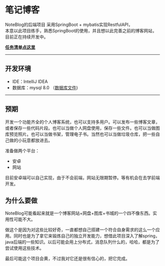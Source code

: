 # 笔记博客
NoteBlog的后端项目
采用SpringBoot + mybatis实现RestfulAPI，<br>
本意以此项目练手，熟悉SpringBoot的使用，并且想以此完善之前的博客网站，目前正在持续开发中。

**[任务清单点这里](doc/list.md)**

------

## 开发环境

- IDE：IntelliJ IDEA 
- 数据库：mysql 8.0 （[数据库文件](doc/note_blog.sql))

-----

## 预期

开发一个功能齐全的个人博客系统，也可以支持多用户。可以发布一些博客文章，或者保存一些代码片段。也可以当做个人网盘使用，保存一些文件。也可以当做图库预览照片。也可以当做书架，管理电子书。当然也可以当做垃圾仓库，把一些自己做的小玩意都放进去。

准备做两个平台：

- 安卓
- 网站

目前安卓端可以自己实现，由于不会前端，网站无限期暂停。等有机会在去学前端开发。

## 为什么要做

NoteBlog可能看起来就是一个博客网站+网盘+图库+书城的一个四不像东西。实用性可能不大。

做这个是因为对这些比较好奇，一直都想自己搭建一个符合自身需求的这么一个应用。同时也是为了拿它来锻炼自己的独立开发能力，想借此项目深入了解spring，java后端的一些知识。以后可能会用上分布式，消息队列什么的，哈哈，都是为了尝试使用这些技术。

最后可能这个项目会黄，不过我对它还是很有信心的，把它完成。
